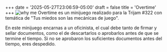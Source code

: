 +++
date = '2025-05-27T23:06:59-05:00'
draft = false
title = 'Overtime'
+++
![why me](image/path.png)
Overtime es un minijuego realizado para la Trijam #322 con temática de "Tus miedos son las mecánicas de juego".

En este minijuego encarnas a un oficinista, el cual debe tanto de firmar y sellar documentos, como el de descartarlos o aprobarlos antes de que se termine el tiempo. Si no se aprobaron los suficientes documentos antes del tiempo, eres despedido.